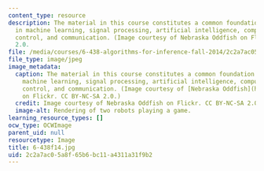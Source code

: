 ```yaml
---
content_type: resource
description: The material in this course constitutes a common foundation for work
  in machine learning, signal processing, artificial intelligence, computer vision,
  control, and communication. (Image courtesy of Nebraska Oddfish on Flickr. CC BY-NC-SA
  2.0.
file: /media/courses/6-438-algorithms-for-inference-fall-2014/2c2a7ac05a8f65b6bc11a4311a31f9b2_6-438f14.jpg
file_type: image/jpeg
image_metadata:
  caption: The material in this course constitutes a common foundation for work in
    machine learning, signal processing, artificial intelligence, computer vision,
    control, and communication. (Image courtesy of [Nebraska Oddfish](https://flic.kr/p/eY7Y83)
    on Flickr. CC BY-NC-SA 2.0.)
  credit: Image courtesy of Nebraska Oddfish on Flickr. CC BY-NC-SA 2.0.
  image-alt: Rendering of two robots playing a game.
learning_resource_types: []
ocw_type: OCWImage
parent_uid: null
resourcetype: Image
title: 6-438f14.jpg
uid: 2c2a7ac0-5a8f-65b6-bc11-a4311a31f9b2
---
```

